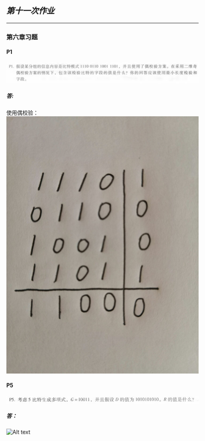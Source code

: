 ## *第十一次作业*

---------------------------------------------  
### 第六章习题  
#### P1  
![Alt text](./P1_Q.png)
##### 答:  
使用偶校验：  
![Alt text](./P1_A.jpg)
#### P5  
![Alt text](./P5_Q.png)
##### 答：  
![Alt text](./P5_A.jpg)





